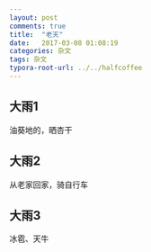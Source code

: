 ```yaml
---
layout: post
comments: true
title:  "老天"
date:   2017-03-08 01:08:19
categories: 杂文
tags: 杂文
typora-root-url: ../../halfcoffee
---
```




## 大雨1

油葵地的，晒杏干



## 大雨2

从老家回家，骑自行车



## 大雨3

冰雹、天牛
